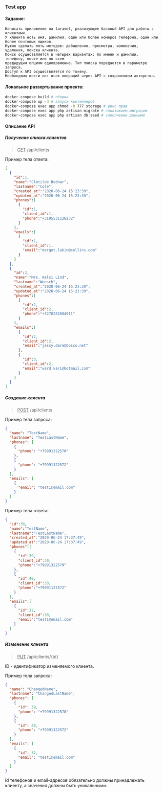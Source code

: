 ### Test app

#### Задание:
```text
Написать приложение на laravel, реализующее базовый API для работы с клиентами. 
У клиента есть имя, фамилия, один или более номеров телефона, один или более почтовых ящиков. 
Нужно сделать пять методов: добавления, просмотра, изменения, удаления, поиска клиента. 
Поиск осуществляется в четырех вариантах: по имени и фамилии, телефону, почте или по всем 
предыдущим опциям одновременно. Тип поиска передается в параметре запроса. 
Доступ к API осуществляется по токену. 
Необходимо вести лог всех операций через API с сохранением авторства.
```

#### Локальное развертывание проекта:
```bash
docker-compose build # сборка
docker-compose up -d # запуск контейнеров
docker-compose exec app chmod -R 777 storage # фикс прав
docker-compose exec app php artisan migrate # накатываем миграции
docker-compose exec app php artisan db:seed # заполнение данными
```

#### Описание API

##### Получение списка клиентов

> <u>GET</u> /api/clients

Пример тела ответа: 

```json
[
  {
    "id":1,
    "name":"Clotilde Bednar",
    "lastname":"Cole",
    "created_at":"2020-06-24 15:23:30",
    "updated_at":"2020-06-24 15:23:30",
    "phones":[
      {
        "id":1,
        "client_id":1,
        "phone":"+3195531126232"
      }
    ],
    "emails":[
      {
        "id":1,
        "client_id":1,
        "email":"margot.lakin@collins.com"
      }
    ]
  },
  {
    "id":2,
    "name":"Mrs. Kelsi Lind",
    "lastname":"Wunsch",
    "created_at":"2020-06-24 15:23:30",
    "updated_at":"2020-06-24 15:23:30",
    "phones":[
      {
        "id":2,
        "client_id":2,
        "phone":"+3278282084911"
      }
    ],
    "emails":[
      {
        "id":2,
        "client_id":2,
        "email":"jessy.dare@bosco.net"
      },
      {
        "id":3,
        "client_id":2,
        "email":"ward.kari@hotmail.com"
      }
    ]
  }
]
```



##### Создание клиента

> <u>POST</u> /api/clients

Пример тела запроса:

```json
{
  "name": "TestName",
  "lastname": "TestLastName",
  "phones": [
    {
      "phone": "+79991322570"
    }, 
    {
      "phone": "+79991122572"
    }
  ],
  "emails": [
    {
      "email": "test1@email.com"
    }
  ]
} 
```

Пример тела ответа: 

```json
{
  "id":30,
  "name":"TestName",
  "lastname":"TestLastName",
  "created_at":"2020-06-24 17:37:49",
  "updated_at":"2020-06-24 17:37:49",
  "phones":[
    {
      "id":39,
      "client_id":30,
      "phone":"+79991322570"
    },
    {
      "id":40,
      "client_id":30,
      "phone":"+79991122572"
    }
  ],
  "emails":[
    {
      "id":32,
      "client_id":30,
      "email":"test1@email.com"
    }
  ]
}
```



##### Изменение клиента

> <u>PUT</u> /api/clients/{id}

ID - идентификатор изменяемого клиента.

Пример тела запроса:

```json
{
  "name": "ChangedName",
  "lastname": "ChangedLastName",
  "phones": [
    {
      "id": 39,
      "phone": "+79991322570"
    }, 
    {
      "id": 40,
      "phone": "+79991122572"
    }
  ],
  "emails": [
    {
      "id": 32,
      "email": "test1@email.com"
    }
  ]
} 
```

Id телефонов и email-адресов обязательно должны принадлежать клиенту, а значения должны быть уникальными.